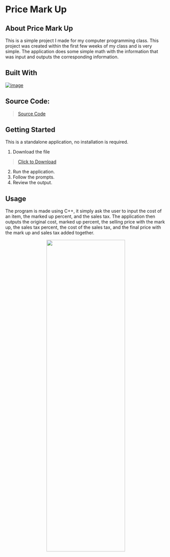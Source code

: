 # Price Mark Up

## About Price Mark Up

This is a simple project I made for my computer programming class.
This project was created within the first few weeks of my class and
is very simple. The application does some simple math with the
information that was input and outputs the corresponding information.

## Built With

[![image](https://skillicons.dev/icons?i=cpp,visualstudio)](https://skillicons.dev)

## Source Code:
> [Source Code](https://github.com/ant-cantu/PriceMarkUp/blob/main/PriceMarkUp.cpp)

## Getting Started

This is a standalone application, no installation is required.

1. Download the file
> [Click to Download](https://github.com/ant-cantu/PriceMarkUp/blob/main/L1-2.exe)

2. Run the application.
3. Follow the prompts.
4. Review the output.

## Usage

The program is made using C++, it simply ask the user to input the cost
of an item, the marked up percent, and the sales tax. The application then
outputs the original cost, marked up percent, the selling price with the mark up,
the sales tax percent, the cost of the sales tax, and the final price with the
mark up and sales tax added together.

<p align="center">
<img src="https://github.com/ant-cantu/PayrollCalculator/assets/137722821/26a9080b-2678-45e1-8ab4-577fecb73d52" width="70%" height="50%"></img>
</p>
